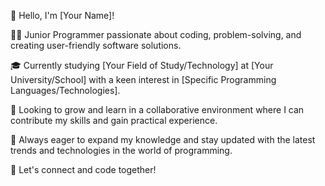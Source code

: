 👋 Hello, I'm [Your Name]!

👨‍💻 Junior Programmer passionate about coding, problem-solving, and creating user-friendly software solutions. 

🎓 Currently studying [Your Field of Study/Technology] at [Your University/School] with a keen interest in [Specific Programming Languages/Technologies].

💼 Looking to grow and learn in a collaborative environment where I can contribute my skills and gain practical experience.

🌱 Always eager to expand my knowledge and stay updated with the latest trends and technologies in the world of programming.

💬 Let's connect and code together!
